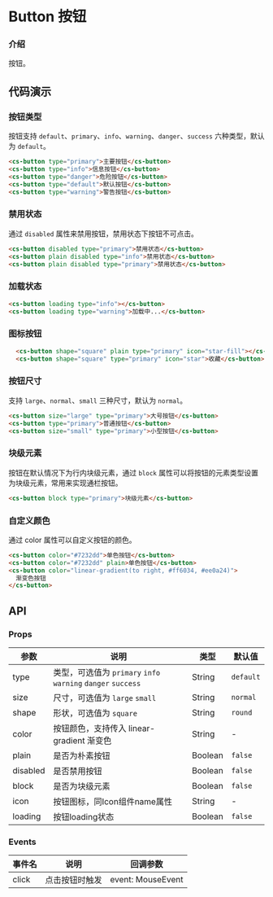 # Button 按钮

### 介绍

按钮。

## 代码演示

### 按钮类型

按钮支持 `default`、`primary`、`info`、`warning`、`danger`、`success` 六种类型，默认为 `default`。

```html
<cs-button type="primary">主要按钮</cs-button>
<cs-button type="info">信息按钮</cs-button>
<cs-button type="danger">危险按钮</cs-button>
<cs-button type="default">默认按钮</cs-button>
<cs-button type="warning">警告按钮</cs-button>
```

### 禁用状态

通过 `disabled` 属性来禁用按钮，禁用状态下按钮不可点击。

```html
<cs-button disabled type="primary">禁用状态</cs-button>
<cs-button plain disabled type="info">禁用状态</cs-button>
<cs-button plain disabled type="primary">禁用状态</cs-button>
```

### 加载状态

```html
<cs-button loading type="info"></cs-button>
<cs-button loading type="warning">加载中...</cs-button>
```

### 图标按钮

```html
  <cs-button shape="square" plain type="primary" icon="star-fill"></cs-button>
  <cs-button shape="square" type="primary" icon="star">收藏</cs-button>
```

### 按钮尺寸

支持 `large`、`normal`、`small` 三种尺寸，默认为 `normal`。

```html
<cs-button size="large" type="primary">大号按钮</cs-button>
<cs-button type="primary">普通按钮</cs-button>
<cs-button size="small" type="primary">小型按钮</cs-button>
```

### 块级元素

按钮在默认情况下为行内块级元素，通过 `block` 属性可以将按钮的元素类型设置为块级元素，常用来实现通栏按钮。

```html
<cs-button block type="primary">块级元素</cs-button>
```

### 自定义颜色
通过 color 属性可以自定义按钮的颜色。
```html
<cs-button color="#7232dd">单色按钮</cs-button>
<cs-button color="#7232dd" plain>单色按钮</cs-button>
<cs-button color="linear-gradient(to right, #ff6034, #ee0a24)">
  渐变色按钮
</cs-button>
```
## API

### Props

| 参数         | 说明                             | 类型   | 默认值           |
|--------------|----------------------------------|--------|------------------|
| type         | 类型，可选值为 `primary` `info` `warning` `danger` `success` | String |`default`         |
| size        | 尺寸，可选值为 `large` `small`  | String | `normal`      |
| shape         | 形状，可选值为 `square` | String | `round`             |
| color | 按钮颜色，支持传入 linear-gradient 渐变色     | String | - |
| plain          | 	是否为朴素按钮                       | Boolean | `false`             |
| disabled          | 	是否禁用按钮                       | Boolean | `false`              |
| block          | 是否为块级元素                        | Boolean | `false`               |
| icon          | 按钮图标，同Icon组件name属性                        | String | -     |
| loading          | 按钮loading状态                        | Boolean | `false`               |

### Events

| 事件名 | 说明           | 回调参数     |
|--------|----------------|--------------|
| click  | 点击按钮时触发 | event: MouseEvent |

